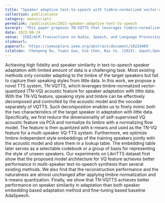 ```yaml
---
title: "Speaker adaptive text-to-speech with timbre-normalized vector-quantized feature"
collection: publications
category: manuscripts
permalink: /publication/2023-speaker-adaptive-text-to-speech
excerpt: 'This paper proposes TN-VQTTS that leverages timbre-normalized vector-quantized acoustic feature for TTS speaker adaptation with little data.'
date: 2023-08-24
venue: 'IEEE/ACM Transactions on Audio, Speech, and Language Processing'
slidesurl: 
paperurl: 'https://ieeexplore.ieee.org/abstract/document/10229489'
citation: 'Chenpeng Du, Yiwei Guo, Xie Chen, Kai Yu. (2023). &quot;Speaker adaptive text-to-speech with timbre-normalized vector-quantized feature.&quot; <i>IEEE/ACM Transactions on Audio, Speech, and Language Processing</i>, 2023, vol. 31, pp. 3446-3456.'
---
```


Achieving high fidelity and speaker similarity in text-to-speech speaker adaptation with limited amount of data is a challenging task. Most existing methods only consider adapting to the timbre of the target speakers but fail to capture their speaking styles from little data. In this work, we propose a novel TTS system, TN-VQTTS, which leverages timbre-normalized vector-quantized (TN-VQ) acoustic feature for speaker adaptation with little data. With the TN-VQ feature, speaking style and timbre can be effectively decomposed and controlled by the acoustic model and the vocoder separately of VQTTS. Such decomposition enables us to finely mimic both the two characteristics of the target speaker in adaptation with little data. Specifically, we first reduce the dimensionality of self-supervised VQ acoustic feature via PCA and normalize its timbre with a normalizing flow model. The feature is then quantized with k-means and used as the TN-VQ feature for a multi-speaker VQ-TTS system. Furthermore, we optimize timbre-independent style embeddings of the training speakers jointly with the acoustic model and store them in a lookup table. The embedding table later serves as a selectable codebook or a group of basis for representing the style of unseen speakers. Our experiments on LibriTTS dataset first show that the proposed model architecture for VQ feature achieves better performance in multi-speaker text-to-speech synthesis than several existing methods. We also find that the reconstruction performance and the naturalness are almost unchanged after applying timbre normalization and k-means quantization. Finally, we show that TN-VQTTS achieves better performance on speaker similarity in adaptation than both speaker embedding based adaptation method and fine-tuning based baseline AdaSpeech.
